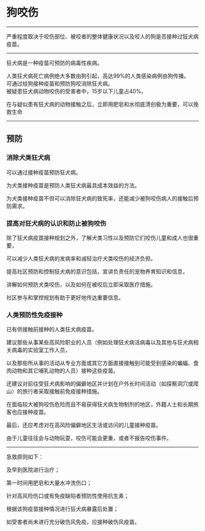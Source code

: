 # 狗咬伤

---

严重程度取决于咬伤部位、被咬者的整体健康状况以及咬人的狗是否接种过狂犬病疫苗。

---

狂犬病是一种疫苗可预防的病毒性疾病。

人类狂犬病死亡病例绝大多数由狗引起，高达99%的人类感染病例由狗传播。  
可通过给狗接种疫苗和预防狗咬消除狂犬病。  
被疑患狂犬病动物咬伤的受害者中，15岁以下儿童占40%。

在与疑似患有狂犬病的动物接触之后，立即用肥皂和水彻底清创极为重要，可以挽救生命

---

## 预防

### 消除犬类狂犬病

可以通过接种疫苗预防狂犬病。

为犬类接种疫苗是预防人类狂犬病最具成本效益的方法。

为犬类接种疫苗不但可以消除狂犬病的致死率，还能减少被狗咬伤病人的接触后预防需求。

### 提高对狂犬病的认识和防止被狗咬伤

除了狂犬病疫苗接种规划之外，了解犬类习性以及预防它们咬伤儿童和成人也很重要，

可以减少人类狂犬病的发病率和减轻治疗犬类咬伤的经济负担。

提高社区预防和控制狂犬病的意识包括，宣讲负责任的宠物养育知识和信息，

讲解如何预防犬类咬伤，以及如何在被咬后立即采取医疗措施。

 社区参与和掌控规划有助于更好地传达重要信息。

### 人类预防性免疫接种

已有供接触前接种的人类狂犬病疫苗。

建议那些从事某些高风险职业的人员（例如处理狂犬病活病毒以及其他与狂犬病相关病毒的实验室工作人员，

以及那些所从事的活动从专业方面或其它方面直接接触到可能受到感染的蝙蝠、食肉动物和其它哺乳动物的人员）接种这些疫苗。

还建议对前往受狂犬病影响的偏僻地区并计划在户外长时间活动（如探察洞穴或爬山）的旅行者采取接触前免疫接种措施。

在面临较大被狗咬伤危险而且不易获得狂犬病生物制剂的地区，外籍人士和长期旅客也应接种疫苗。

最后，还应考虑对在高风险偏僻地区生活或访问的儿童接种疫苗。

由于儿童往往会与动物玩耍，咬伤可能会更重，或者不报告咬伤事件。

---

急救原则如下：

及早到医院进行治疗；

第一时间用肥皂和大量水冲洗伤口；

针对高风险伤口或有免疫缺陷者预防性使用抗生素；

根据该狗疫苗接种情况进行狂犬病暴露后处置；

如受害者尚未进行充分破伤风免疫，应接种破伤风疫苗。

